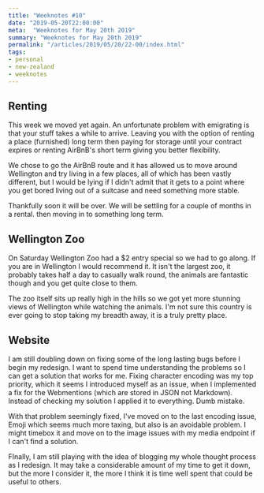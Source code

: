 ```yaml
---
title: "Weeknotes #10"
date: "2019-05-20T22:00:00"
meta:  "Weeknotes for May 20th 2019"
summary: "Weeknotes for May 20th 2019"
permalink: "/articles/2019/05/20/22-00/index.html"
tags:
- personal
- new-zealand
- weeknotes
---
```


## Renting

This week we moved yet again. An unfortunate problem with emigrating is that your stuff takes a while to arrive. Leaving you with the option of renting a place (furnished) long term then paying for storage until your contract expires or renting AirBnB's short term giving you better flexibility.

We chose to go the AirBnB route and it has allowed us to move around Wellington and try living in a few places, all of which has been vastly different, but I would be lying if I didn't admit that it gets to a point where you get bored living out of a suitcase and need something more stable.

Thankfully soon it will be over.  We will be settling for a couple of months in a rental. then moving in to something long term.

## Wellington Zoo

On Saturday Wellington Zoo had a $2 entry special so we had to go along. If you are in Wellington I would recommend it. It isn't the largest zoo, it probably takes  half a day to casually walk round, the animals are fantastic though and you get quite close to them.

The zoo itself sits up really high in the hills so we got yet more stunning views of Wellington while watching the animals. I'm not sure this country is ever going to stop taking my breadth away, it is a truly pretty place.

## Website

I am still doubling down on fixing some of the long lasting bugs before I begin my redesign. I want to spend time understanding the problems so I can get a solution that works for me. Fixing character encoding was my top priority, which it seems I introduced myself as an issue, when I implemented a fix for the Webmentions (which are stored in JSON not Markdown). Instead of checking my solution I applied it to everything. Dumb mistake.

With that problem seemingly fixed, I've moved on to the last encoding issue, Emoji which seems much more taxing, but also is an avoidable problem. I might timebox it and move on to the image issues with my media endpoint if I can't find a solution.

FInally, I am still playing with the idea of blogging my whole thought process as I redesign. It may take a considerable amount of my time to get it down, but the more I consider it, the more I think it is time well spent that could be useful to others.
